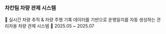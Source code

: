### 차칸팀 차량 관제 시스템
🚗 실시간 차량 추적 & 차량 주행 기록 데이터를 기반으로 운행일지를 자동 생성하는 관리자용 차량 관제 시스템
📆 2025.05 ~ 2025.07
